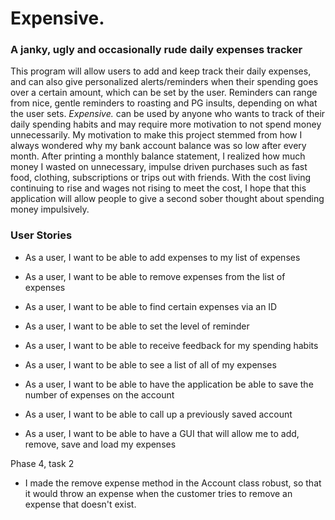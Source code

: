 # Expensive.

### A janky, ugly and occasionally rude daily expenses tracker

This program will allow users to add and keep track their daily expenses, and can also 
give personalized alerts/reminders when their spending goes over a certain amount, which can be set by the user.
Reminders can range from nice, gentle reminders to roasting and PG insults, depending on what the user sets. *Expensive.* 
can be used by anyone who wants to track of their daily spending habits and may require more motivation to not
spend money unnecessarily. My motivation to make this project stemmed from how I always wondered why my bank account 
balance was so low after every month. After printing a monthly balance statement, I realized how much money I wasted on 
unnecessary, impulse driven purchases such as fast food, clothing, subscriptions or trips out with friends. 
With the cost living continuing to rise and wages not rising to meet the cost, I hope that this application
will allow people to give a second sober thought about spending money impulsively.


### User Stories

- As a user, I want to be able to add expenses to my list of expenses
- As a user, I want to be able to remove expenses from the list of expenses
- As a user, I want to be able to find certain expenses via an ID
- As a user, I want to be able to set the level of reminder 
- As a user, I want to be able to receive feedback for my spending habits
- As a user, I want to be able to see a list of all of my expenses

- As a user, I want to be able to have the application be able to save the number of expenses on the account
- As a user, I want to be able to call up a previously saved account

- As a user, I want to be able to have a GUI that will allow me to add, remove, save and load my expenses

Phase 4, task 2
- I made the remove expense method in the Account class robust, so that it would throw an expense when the customer
  tries to remove an expense that doesn't exist.





